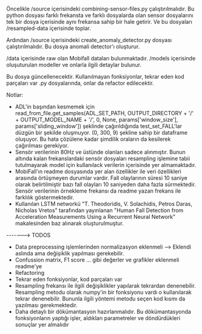 Öncelikle /source içerisindeki combining-sensor-files.py çalıştırılmalıdır. Bu python dosyası farklı frekansta ve farklı dosyalarda olan sensor dosyalarını tek bir dosya içerisinde aynı frekansa sahip bir hale getirir. Ve bu dosyaları /resampled-data içerisinde toplar.

Ardından /source içerisindeki create_anomaly_detector.py dosyası çalıştırılmalıdır. Bu dosya anomali detector'ı oluşturur.

/data içerisinde raw olan Mobifall dataları bulunmaktadır.
/models içerisinde oluşuturulan modeller ve onlarla ilgili detaylar bulunur.

Bu dosya güncellenecektir.
Kullanılmayan fonksiyonlar, tekrar eden kod parçaları var .py dosyalarında, onlar da refactor edilecektir.

Notlar: 
* ADL'in başından kesmemek için read_from_file.get_samples(ADL_SET_PATH, OUTPUT_DIRECTORY + '/' + OUTPUT_MODEL_NAME + '/', 0, None, params['window_size'], params['sliding_window']) şeklinde çağırıldığında test_set_FALL'lar düzgün bir şekilde oluşmuyor. (0, 300, 9) şekline sahip bir dataframe oluşuyor. Bu hata çözülene kadar şimdilik oraların da kesilerek çağırılması gerekiyor.
* Sensör verilerinin 80Hz ve üstünde olanları sadece alınmıştır. Bunun altında kalan frekanslardaki sensör dosyaları resampling işlemine tabii tutulmayarak model için kullanılack verilerin içerisinde yer almamaktadır.
* MobiFall'ın readme dosyasında yer alan özellikler ile veri özellikleri arasında örtüşmeyen durumlar vardır. Fall olaylarının süresi 10 saniye olarak belirtilmiştir bazı fall olayları 10 saniyeden daha fazla sürmektedir. Sensör verilerinin örnekleme frekansı da readme yazan frekans ile farklılık göstermektedir.
* Kullanılan LSTM networkü "T. Theodoridis, V. Solachidis, Petros Daras, Nicholas Vretos" tarafından yayınlanan "Human Fall Detection from Acceleration Measurements Using a Recurrent Neural Network" makalesinden baz alınarak oluşturulmuştur.

-------> TODOS
  * Data preprocessing işlemlerinden normalizasyon eklenmeli --> Eklendi aslında ama değişiklik yapılması gerekebilir.
  * Confussion matrix, F1 score ... gibi değerler ve grafikler eklenmeli readme'ye
  * Refactoring
  * Tekrar eden fonksiyonlar, kod parçaları var 
  * Resampling frekansı ile ilgili değişiklikler yapılarak tekrardan denenebilir. Resampling metodu olarak numpy'in bir fonksiyonu vardı o kullanılarak tekrar denenebilir. Bununla ilgili yöntemi metodu seçen kod kısmı da yazılması gerekmektedir.
  * Daha detaylı bir dökümantasyon hazırlanmalıdır. Bu dökümantasyonda fonksiyonların yaptığı işler, aldıkları parametreler ve döndürdükleri sonuçlar yer almalıdır
